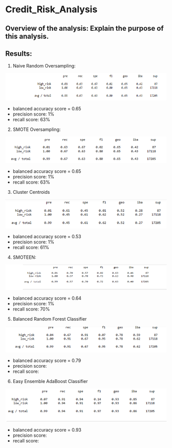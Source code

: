 # Credit_Risk_Analysis

## Overview of the analysis: Explain the purpose of this analysis.

## Results: 

1) Naive Random Oversampling:

![Naive Random Oversampling](Resources/Naive_Random_Oversampling.png)
  
  * balanced accuracy score = 0.65
  * precision score: 1%
  * recall score: 63%

2) SMOTE Oversampling:

![SMOTE Oversampling](Resources/SMOTE_Oversampling.png)

  * balanced accuracy score = 0.65
  * precision score: 1%
  * recall score: 63%
 
3) Cluster Centroids

![Cluster Centroids](Resources/Cluster_Centroids.png)

  * balanced accuracy score = 0.53
  * precision score: 1%
  * recall score: 61%

4) SMOTEEN:

![SMOTEEN](Resources/SMOTEEN.png)

  * balanced accuracy score = 0.64
  * precision score: 1%
  * recall score: 70%

5) Balanced Random Forest Classifier

![Balanced Random Forest Classifier](Resources/Balanced_Random_Forest_Classifier.png)

  * balanced accuracy score = 0.79
  * precision score:
  * recall score:

6) Easy Ensemble AdaBoost Classifier

![Easy Ensemble AdaBoost Classifier](Resources/Easy_Ensemble_AdaBoost_Classifier.png)

  * balanced accuracy score = 0.93
  * precision score:
  * recall score:
  
